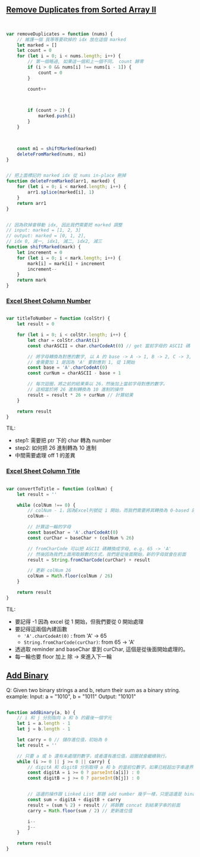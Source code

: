 


## [Remove Duplicates from Sorted Array II](https://leetcode.com/problems/remove-duplicates-from-sorted-array-ii/)

```js fold


var removeDuplicates = function (nums) {
    // 維護一個 我等等要砍掉的 idx 放在這個 marked
    let marked = []
    let count = 0
    for (let i = 0; i < nums.length; i++) {
        // 第一個略過, 如果這一個和上一個不同， count 歸零
        if (i > 0 && nums[i] !== nums[i - 1]) {
            count = 0
        }

        count++
        


        if (count > 2) {
            marked.push(i)
        }
    }
    


    const m1 = shiftMarked(marked)
    deleteFromMarked(nums, m1)
}


// 把上面標記的 marked idx 從 nums in-place 刪掉
function deleteFromMarked(arr1, marked) {
    for (let i = 0; i < marked.length; i++) {
        arr1.splice(marked[i], 1)
    }
    return arr1
}


// 因為砍掉會移動 idx, 因此我們需要把 marked 調整
// input: marked = [1, 2, 3]
// output: marked = [0, 1, 2], 
// idx 0, 減一, idx1, 減二, idx2, 減三
function shiftMarked(mark) {
    let increment = 0
    for (let i = 0; i < mark.length; i++) {
        mark[i] = mark[i] + increment
        increment--
    }
    return mark
}


```



### [Excel Sheet Column Number](https://leetcode.com/problems/excel-sheet-column-number/description/)
```js fold

var titleToNumber = function (colStr) {
    let result = 0

    for (let i = 0; i < colStr.length; i++) {
        let char = colStr.charAt(i)
        const charASCII = char.charCodeAt(0) // get 當前字母的 ASCII 碼

        // 將字母轉換為對應的數字, 以 A 的 base -> A -> 1, B -> 2, C -> 3, D -> 4, E -> 5, F -> 6, G -> 7, H -> 8, I -> 9, J -> 10, K -> 11, L -> 12, M -> 13, N -> 14, O -> 15, P -> 16, Q -> 17, R -> 18, S -> 19, T -> 20, U -> 21, V -> 22, W -> 23, X -> 24, Y -> 25, Z -> 26
        // 會需要加 1 是因為 'A' 要對應到 1, 從 1開始
        const base = 'A'.charCodeAt(0)
        const curNum = charASCII - base + 1

        // 每次迴圈，將之前的結果乘以 26，然後加上當前字母對應的數字。
        // 這相當於將 26 進制轉換為 10 進制的操作
        result = result * 26 + curNum // 計算結果
    }

    return result
}


```
TIL:
- step1: 需要把 ptr 下的 char 轉為 number
- step2: 如何把 26 進制轉為 10 進制
- 中間需要處理 off 1 的差異


### [Excel Sheet Column Title](https://leetcode.com/problems/excel-sheet-column-title/description/)
```js fold

var convertToTitle = function (colNum) {
    let result = ''

    while (colNum !== 0) {
        // colNum - 1，因為Excel列號從 1 開始，而我們需要將其轉換為 0-based 的索引
        colNum--

        // 計算這一輪的字母
        const baseChar = 'A'.charCodeAt(0)
        const curChar = baseChar + (colNum % 26)

        // fromCharCode 可以把 ASCII 碼轉換成字母, e.g. 65 -> 'A'
        // 然後因為我們上面用取餘數的方式，我們是從後面開始，新的字母就會在前面
        result = String.fromCharCode(curChar) + result

        // 更新 colNum 26
        colNum = Math.floor(colNum / 26)
    }

    return result
}

```
TIL:
- 要記得 -1 因為 excel 從 1 開始，但我們要從 0 開始處理
- 要記得這兩個內建函數
	- `'A'.charCodeAt(0)` :  from 'A' -> 65
	- `String.fromCharCode(curChar)`: from 65 -> 'A'
- 透過取 reminder and baseChar 拿到 curChar, 這個是從後面開始處理的。
- 每一輪也要 floor 加上 除 -> 來進入下一輪 


## [Add Binary](https://leetcode.com/problems/add-binary/description/)
Q: Given two binary strings a and b, return their sum as a binary string.
example:
Input: a = "1010", b = "1011"
Output: "10101"


```js fold

function addBinary(a, b) {
    // i 和 j 分別指向 a 和 b 的最後一個字元
    let i = a.length - 1
    let j = b.length - 1

    let carry = 0 // 儲存進位值，初始為 0
    let result = ''

    // 只要 a 或 b 還有未處理的數字，或者還有進位值，迴圈就會繼續執行。
    while (i >= 0 || j >= 0 || carry) {
        // digitA 和 digitB 分別取得 a 和 b 的當前位數字。如果已經超出字串邊界(還有進位值時)，則視為 0。
        const digitA = i >= 0 ? parseInt(a[i]) : 0
        const digitB = j >= 0 ? parseInt(b[j]) : 0


        // 這邊的操作跟 Linked List 那題 add number 幾乎一樣，只是這邊是 binary 而不是 decimal。
        const sum = digitA + digitB + carry
        result = (sum % 2) + result // 將餘數 concat 到結果字串的前面
        carry = Math.floor(sum / 2) // 更新進位值

        i--
        j--
    }

    return result
}


```
